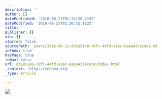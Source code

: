 ```yaml
---
description: ''
author: []
datePublished: '2016-08-21T02:28:29.419Z'
dateModified: '2016-08-21T02:20:52.112Z'
title: ''
publisher: {}
via: {}
starred: false
sourcePath: _posts/2016-08-21-dd1e5140-78fc-44fd-a1ac-6aea437ac4ce.md
inFeed: true
hasPage: true
inNav: false
url: dd1e5140-78fc-44fd-a1ac-6aea437ac4ce/index.html
_context: 'http://schema.org'
_type: Article

---
```

![](https://the-grid-user-content.s3-us-west-2.amazonaws.com/9036cbb2-571d-443a-a4ef-28b1c0e0daba.jpg)
